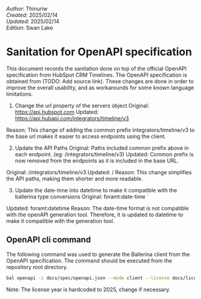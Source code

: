 _Author_:  Thinuriw \
_Created_: 2025/02/14 \
_Updated_: 2025/02/14 \
_Edition_: Swan Lake

# Sanitation for OpenAPI specification

This document records the sanitation done on top of the official OpenAPI specification from HubSpot CRM Timelines. 
The OpenAPI specification is obtained from (TODO: Add source link).
These changes are done in order to improve the overall usability, and as workarounds for some known language limitations.

[//]: # (TODO: Add sanitation details)

1. Change the url property of the servers object
Original: https://api.hubspot.com
Updated: https://api.hubapi.com/integrators/timeline/v3

Reason: This change of adding the common prefix integrators/timeline/v3 to the base url makes it easier to access endpoints using the client.

2. Update the API Paths
Original: Paths included common prefix above in each endpoint. (eg: /integrators/timeline/v3)
Updated: Common prefix is now removed from the endpoints as it is included in the base URL.

Original: /integrators/timeline/v3
Updated: /
Reason: This change simplifies the API paths, making them shorter and more readable.

3. Update the date-time into datetime to make it compatible with the ballerina type conversions
Original: foramt:date-time `

Updated: foramt:datetime
Reason: The date-time format is not compatible with the openAPI generation tool. Therefore, it is updated to datetime to make it compatible with the generation tool.

## OpenAPI cli command

The following command was used to generate the Ballerina client from the OpenAPI specification. The command should be executed from the repository root directory.

```bash
bal openapi -i docs/spec/openapi.json --mode client --license docs/license.txt -o ballerina
```
Note: The license year is hardcoded to 2025, change if necessary.
